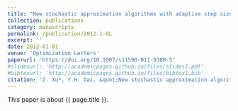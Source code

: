 ```yaml
---
title: "New stochastic approximation algorithms with adaptive step sizes"
collection: publications
category: manuscripts
permalink: /publication/2012-1-OL
excerpt: ''
date: 2012-01-01
venue: 'Optimization Letters'
paperurl: 'https://doi.org/10.1007/s11590-011-0380-5'
#slidesurl: 'http://academicpages.github.io/files/slides1.pdf'
#bibtexurl: 'http://academicpages.github.io/files/bibtex1.bib'
citation: 'Z. Xu*, Y.H. Dai. &quot;New stochastic approximation algorithms with adaptive step sizes.&quot; <i>Applied Mechanics and Materials</i>. 6(8):1831-1846, 2012. https://doi.org/10.1007/s11590-011-0380-5'
---
```


This paper is about {{ page.title }}.
